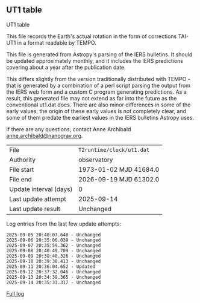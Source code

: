 
## UT1 table

UT1 table

This file records the Earth's actual rotation in the form of
corrections TAI-UT1 in a format readable by TEMPO.

This file is generated from Astropy's parsing of the IERS
bulletins. It should be updated approximately monthly, and it
includes the IERS predictions covering about a year after the
publication date.

This differs slightly from the version traditionally distributed
with TEMPO - that is generated by a combination of a perl script
parsing the output from the IERS web form and a custom C program
generating predictions. As a result, this generated file may not
extend as far into the future as the conventional ut1.dat does.
There are also minor differences in some of the early values; the
origin of these early values is not completely clear, and some of
them predate the earliest values in the IERS bulletins Astropy uses.

If there are any questions, contact Anne Archibald
<anne.archibald@nanograv.org>.

|     |     |
|:--- |:--- |
| File | `T2runtime/clock/ut1.dat` |
| Authority | observatory |
| File start | 1973-01-02 MJD 41684.0 |
| File end | 2026-09-19 MJD 61302.0 |
| Update interval (days) | 0 |
| Last update attempt | 2025-09-14 |
| Last update result | Unchanged |

Log entries from the last few update attempts:
```
2025-09-05 20:40:07.640 - Unchanged
2025-09-06 20:35:06.039 - Unchanged
2025-09-07 20:35:59.362 - Unchanged
2025-09-08 20:40:49.709 - Unchanged
2025-09-09 20:38:40.326 - Unchanged
2025-09-10 20:39:38.413 - Unchanged
2025-09-11 20:36:04.652 - Updated
2025-09-12 20:37:32.046 - Unchanged
2025-09-13 20:34:39.365 - Unchanged
2025-09-14 20:35:33.317 - Unchanged
```
[Full log](https://raw.githubusercontent.com/ipta/pulsar-clock-corrections/main/log/T2runtime/clock/ut1.dat.log)
